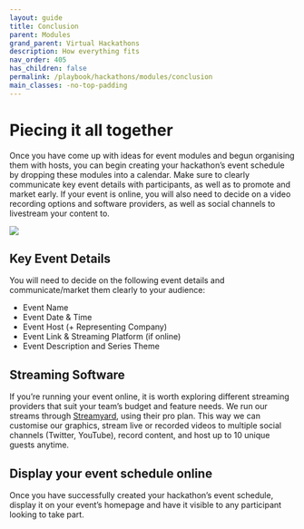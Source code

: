 ```yaml
---
layout: guide
title: Conclusion
parent: Modules
grand_parent: Virtual Hackathons
description: How everything fits
nav_order: 405
has_children: false
permalink: /playbook/hackathons/modules/conclusion
main_classes: -no-top-padding
---
```


# Piecing it all together
Once you have come up with ideas for event modules and begun organising them with hosts, you can begin creating your hackathon’s event schedule by dropping these modules into a calendar. Make sure to clearly communicate key event details with participants, as well as to promote and market early. If your event is online, you will also need to decide on a video recording options and software providers, as well as social channels to livestream your content to.

![](https://i.imgur.com/7gAyL6t.png)

## **Key Event Details**
You will need to decide on the following event details and communicate/market them clearly to your audience:
- Event Name
- Event Date & Time
- Event Host (+ Representing Company)
- Event Link & Streaming Platform (if online)
- Event Description and Series Theme

## **Streaming Software**
If you’re running your event online, it is worth exploring different streaming providers that suit your team’s budget and feature needs. We run our streams through [Streamyard](https://streamyard.com), using their pro plan. This way we can customise our graphics, stream live or recorded videos to multiple social channels (Twitter, YouTube), record content, and host up to 10 unique guests anytime.

## **Display your event schedule online**
Once you have successfully created your hackathon’s event schedule, display it on your event’s homepage and have it visible to any participant looking to take part.
